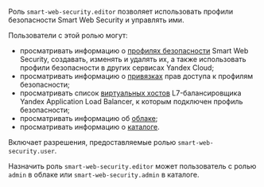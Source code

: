 Роль `smart-web-security.editor` позволяет использовать профили безопасности Smart Web Security и управлять ими.

Пользователи с этой ролью могут:
* просматривать информацию о [профилях безопасности](../../smartwebsecurity/concepts/profiles.md) Smart Web Security, создавать, изменять и удалять их, а также использовать профили безопасности в других сервисах Yandex Cloud;
* просматривать информацию о [привязках](../../iam/concepts/access-control/index.md#access-bindings) прав доступа к профилям безопасности;
* просматривать список [виртуальных хостов](../../application-load-balancer/concepts/http-router.md#virtual-host) L7-балансировщика Yandex Application Load Balancer, к которым подключен профиль безопасности;
* просматривать информацию об [облаке](../../resource-manager/concepts/resources-hierarchy.md#cloud);
* просматривать информацию о [каталоге](../../resource-manager/concepts/resources-hierarchy.md#folder).

Включает разрешения, предоставляемые ролью `smart-web-security.user`.

Назначить роль `smart-web-security.editor` может пользователь с ролью `admin` в облаке или `smart-web-security.admin` в каталоге.